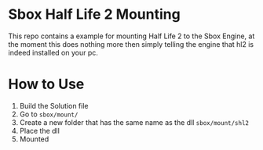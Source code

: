 # Sbox Half Life 2 Mounting

This repo contains a example for mounting Half Life 2 to the Sbox Engine, at the moment this does nothing more then simply telling the engine that hl2 is indeed installed on your pc.

# How to Use
1. Build the Solution file
2. Go to `sbox/mount/`
3. Create a new folder that has the same name as the dll `sbox/mount/shl2`
4. Place the dll
5. Mounted


